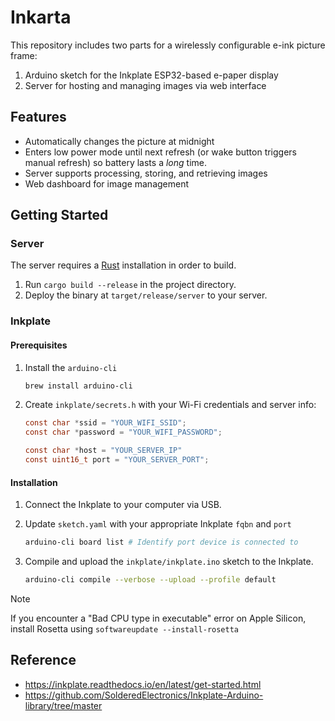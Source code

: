 # Inkarta

This repository includes two parts for a wirelessly configurable e-ink picture frame:

1. Arduino sketch for the Inkplate ESP32-based e-paper display
2. Server for hosting and managing images via web interface

## Features

- Automatically changes the picture at midnight
- Enters low power mode until next refresh (or wake button triggers manual refresh) so battery lasts a *long* time.
- Server supports processing, storing, and retrieving images
- Web dashboard for image management

## Getting Started

### Server

The server requires a [Rust](https://www.rust-lang.org/) installation in order to build.

1. Run `cargo build --release` in the project directory.
2. Deploy the binary at `target/release/server` to your server.

### Inkplate

#### Prerequisites

1. Install the `arduino-cli`

    ```sh
    brew install arduino-cli
    ```

2. Create `inkplate/secrets.h` with your Wi-Fi credentials and server info:

    ```c
    const char *ssid = "YOUR_WIFI_SSID";
    const char *password = "YOUR_WIFI_PASSWORD";

    const char *host = "YOUR_SERVER_IP"
    const uint16_t port = "YOUR_SERVER_PORT";
    ```

#### Installation

1. Connect the Inkplate to your computer via USB.
2. Update `sketch.yaml` with your appropriate Inkplate `fqbn` and `port`

    ```sh
    arduino-cli board list # Identify port device is connected to
    ```

3. Compile and upload the `inkplate/inkplate.ino` sketch to the Inkplate.

    ```sh
    arduino-cli compile --verbose --upload --profile default
    ```

> [!NOTE]
> If you encounter a "Bad CPU type in executable" error on Apple Silicon, install Rosetta using `softwareupdate --install-rosetta`

## Reference

- https://inkplate.readthedocs.io/en/latest/get-started.html
- https://github.com/SolderedElectronics/Inkplate-Arduino-library/tree/master
